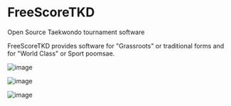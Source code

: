 FreeScoreTKD
============

Open Source Taekwondo tournament software

FreeScoreTKD provides software for "Grassroots" or traditional forms and for "World Class" or Sport poomsae.

![image](https://raw.githubusercontent.com/mikewongtkd/freescoretkd/master/trunk/docs/images/screenshots/worldclass.png)

![image](https://raw.githubusercontent.com/mikewongtkd/freescoretkd/master/trunk/docs/images/screenshots/leaderboard.png)


![image](https://raw.githubusercontent.com/mikewongtkd/freescoretkd/master/trunk/docs/images/screenshots/grassroots.png)